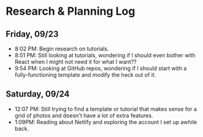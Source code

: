 # Research & Planning Log
## Friday, 09/23

* 8:02 PM: Begin research on tutorials.
* 8:51 PM: Still looking at tutorials, wondering if I should even bother with React when I might not need it for what I want??
* 9:54 PM: Looking at GitHub repos, wondering if I should start with a fully-functioning template and modify the heck out of it.

## Saturday, 09/24

* 12:07 PM: Still trying to find a template or tutorial that makes sense for a grid of photos and doesn't have a lot of extra features.
* 1:09PM: Reading about Netlify and exploring the account I set up awhile back.